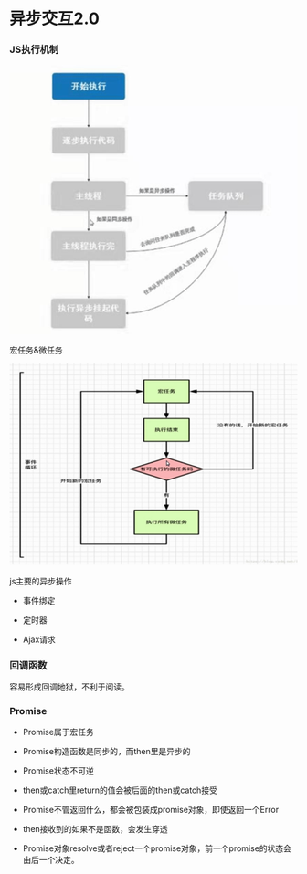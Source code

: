 # 异步交互2.0

### JS执行机制

![](img/js-run-flow.png)

宏任务&微任务

![](img/macro-and-micro-task.jpg)

js主要的异步操作

* 事件绑定

* 定时器

* Ajax请求

### 回调函数

容易形成回调地狱，不利于阅读。

### Promise

* Promise属于宏任务

* Promise构造函数是同步的，而then里是异步的

* Promise状态不可逆

* then或catch里return的值会被后面的then或catch接受

* Promise不管返回什么，都会被包装成promise对象，即使返回一个Error

* then接收到的如果不是函数，会发生穿透

* Promise对象resolve或者reject一个promise对象，前一个promise的状态会由后一个决定。
